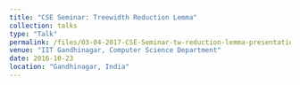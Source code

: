 ```yaml
---
title: "CSE Seminar: Treewidth Reduction Lemma"
collection: talks
type: "Talk"
permalink: /files/03-04-2017-CSE-Seminar-tw-reduction-lemma-presentation.pdf
venue: "IIT Gandhinagar, Computer Science Department"
date: 2016-10-23
location: "Gandhinagar, India"
---
```


